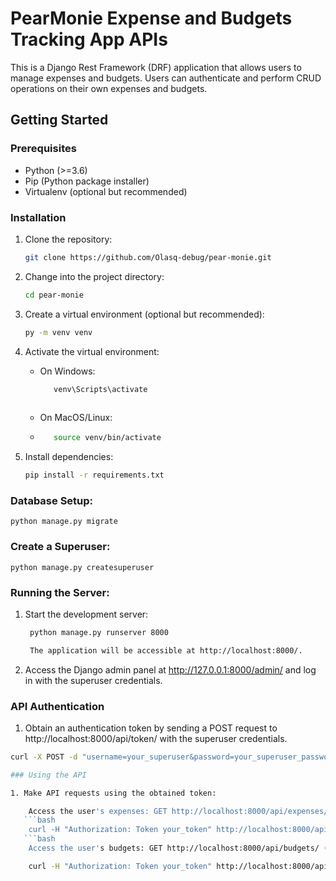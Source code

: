 # PearMonie Expense and Budgets Tracking App APIs

This is a Django Rest Framework (DRF) application that allows users to manage expenses and budgets. Users can authenticate and perform CRUD operations on their own expenses and budgets.

## Getting Started

### Prerequisites

- Python (>=3.6)
- Pip (Python package installer)
- Virtualenv (optional but recommended)

### Installation

1. Clone the repository:

   ```bash
   git clone https://github.com/Olasq-debug/pear-monie.git

2. Change into the project directory:
   ```bash
   cd pear-monie

3. Create a virtual environment (optional but recommended):
   ```bash
   py -m venv venv

4. Activate the virtual environment:

   - On Windows:
     ```bash
        venv\Scripts\activate
    
   - On MacOS/Linux:
   - ```bash
        source venv/bin/activate

5. Install dependencies:
   ```bash
   pip install -r requirements.txt

### Database Setup:

    python manage.py migrate

### Create a Superuser:

    python manage.py createsuperuser

### Running the Server:

1. Start the development server:
   ```bash
    python manage.py runserver 8000

    The application will be accessible at http://localhost:8000/.

2. Access the Django admin panel at http://127.0.0.1:8000/admin/ and log in with the superuser credentials.

### API Authentication

1. Obtain an authentication token by sending a POST request to http://localhost:8000/api/token/ with the superuser credentials.
```bash
curl -X POST -d "username=your_superuser&password=your_superuser_password" http://localhost:8000/api/token/

### Using the API

1. Make API requests using the obtained token:

    Access the user's expenses: GET http://localhost:8000/api/expenses/ (replace your_token with the actual token).
   ```bash
    curl -H "Authorization: Token your_token" http://localhost:8000/api/expenses/
   ```bash
    Access the user's budgets: GET http://localhost:8000/api/budgets/ (replace your_token with the actual token).

    curl -H "Authorization: Token your_token" http://localhost:8000/api/budgets/







